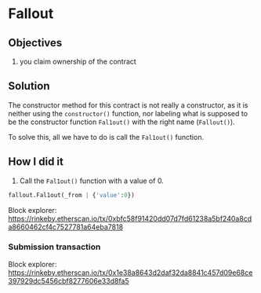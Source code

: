 # Fallout

## Objectives

1. you claim ownership of the contract

## Solution

The constructor method for this contract is not really a constructor, as it is neither using the `constructor()` function, nor labeling what is supposed to be the constructor function `Fal1out()` with the right name (`Fallout()`).

To solve this, all we have to do is call the `Fal1out()` function.

## How I did it

1. Call the `Fal1out()` function with a value of 0.

```python
fallout.Fal1out(_from | {'value':0})
```

Block explorer: https://rinkeby.etherscan.io/tx/0xbfc58f91420dd07d7fd61238a5bf240a8cda8660462cf4c7527781a64eba7818


### Submission transaction

Block explorer: https://rinkeby.etherscan.io/tx/0x1e38a8643d2daf32da8841c457d09e68ce397929dc5456cbf8277606e33d8fa5
